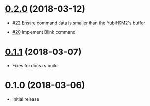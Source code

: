 # [0.2.0] (2018-03-12)

[0.2.0]: https://github.com/miscreant/miscreant/compare/v0.1.1...v0.2.0

* [#22](https://github.com/tendermint/yubihsm-rs/pull/22)
  Ensure command data is smaller than the YubiHSM2's buffer

* [#20](https://github.com/tendermint/yubihsm-rs/pull/22)
  Implement Blink command

# [0.1.1] (2018-03-07)

[0.1.1]: https://github.com/miscreant/miscreant/compare/v0.1.0...v0.1.1

* Fixes for docs.rs build

# 0.1.0 (2018-03-06)

* Initial release
